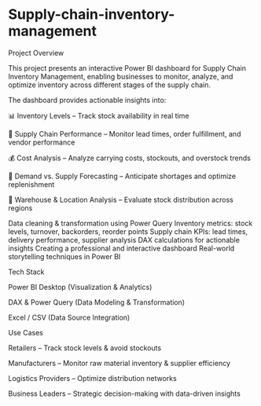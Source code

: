 # Supply-chain-inventory-management
Project Overview

This project presents an interactive Power BI dashboard for Supply Chain Inventory Management, enabling businesses to monitor, analyze, and optimize inventory across different stages of the supply chain.

The dashboard provides actionable insights into:

📊 Inventory Levels – Track stock availability in real time

🚚 Supply Chain Performance – Monitor lead times, order fulfillment, and vendor performance

💰 Cost Analysis – Analyze carrying costs, stockouts, and overstock trends

🔄 Demand vs. Supply Forecasting – Anticipate shortages and optimize replenishment

📍 Warehouse & Location Analysis – Evaluate stock distribution across regions

 Data cleaning & transformation using Power Query
 Inventory metrics: stock levels, turnover, backorders, reorder points
 Supply chain KPIs: lead times, delivery performance, supplier analysis
 DAX calculations for actionable insights
 Creating a professional and interactive dashboard
 Real-world storytelling techniques in Power BI

Tech Stack

Power BI Desktop (Visualization & Analytics)

DAX & Power Query (Data Modeling & Transformation)

Excel / CSV (Data Source Integration)

Use Cases

Retailers – Track stock levels & avoid stockouts

Manufacturers – Monitor raw material inventory & supplier efficiency

Logistics Providers – Optimize distribution networks

Business Leaders – Strategic decision-making with data-driven insights


